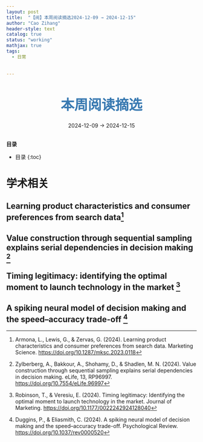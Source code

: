 ```yaml
---
layout: post
title:  "【阅】本周阅读摘选2024-12-09 → 2024-12-15"
author: "Cao Zihang"
header-style: text
catalog: true
status: "working"
mathjax: true
tags:
  - 日常
  
  
---
```

<center style="margin-bottom: 20px; margin-top: 50px"><font color="#3879B1" style="line-height: 1.4;font-weight: 700;font-size: 36px;box-sizing: border-box; ">本周阅读摘选</font></center>


<center style=" margin-bottom: 30px;">2024-12-09 → 2024-12-15</center>

<font style="font-weight: bold;">目录</font>

* 目录
{:toc}


# 学术相关

## Learning product characteristics and consumer preferences from search data[^1]

## Value construction through sequential sampling explains serial dependencies in decision making [^2]

## Timing legitimacy: identifying the optimal moment to launch technology in the market [^3]

## A spiking neural model of decision making and the speed–accuracy trade-off [^4]

[^1]: Armona, L., Lewis, G., & Zervas, G. (2024). Learning product characteristics and consumer preferences from search data. Marketing Science. https://doi.org/10.1287/mksc.2023.0118

[^2]: Zylberberg, A., Bakkour, A., Shohamy, D., & Shadlen, M. N. (2024). Value construction through sequential sampling explains serial dependencies in decision making. eLife, 13, RP96997. https://doi.org/10.7554/eLife.96997

[^3]: Robinson, T., & Veresiu, E. (2024). Timing legitimacy: Identifying the optimal moment to launch technology in the market. Journal of Marketing. https://doi.org/10.1177/0022242924128040

[^4]: Duggins, P., & Eliasmith, C. (2024). A spiking neural model of decision making and the speed–accuracy trade-off. Psychological Review. https://doi.org/10.1037/rev0000520